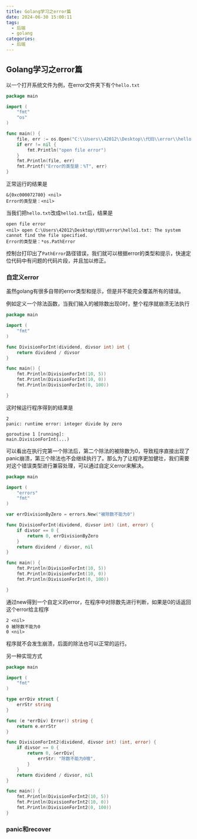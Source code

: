 ```yaml
---
title: Golang学习之error篇
date: 2024-06-30 15:00:11
tags:
  - 后端
  - golang
categories:
  - 后端
---
```


## Golang学习之error篇

以一个打开系统文件为例，在error文件夹下有个`hello.txt`

```go
package main

import (
	"fmt"
	"os"
)

func main() {
	file, err := os.Open("C:\\Users\\42012\\Desktop\\代码\\error\\hello.txt")
	if err != nil {
		fmt.Println("open file error")
	}
	fmt.Println(file, err)
	fmt.Printf("Error的类型是：%T", err)
}

```

正常运行的结果是

```
&{0xc000072780} <nil>
Error的类型是：<nil>
```

当我们把`hello.txt`改成`hello1.txt`后，结果是

```
open file error
<nil> open C:\Users\42012\Desktop\代码\error\hello1.txt: The system cannot find the file specified.
Error的类型是：*os.PathError
```

控制台打印出了`PathError`路径错误，我们就可以根据error的类型和提示，快速定位代码中有问题的代码片段，并且加以修正。

### 自定义error

虽然golang有很多自带的error类型和提示，但是并不能完全覆盖所有的错误。

例如定义一个除法函数，当我们输入的被除数出现0时，整个程序就崩溃无法执行

```go
package main

import (
	"fmt"
)

func DivisionForInt(dividend, divsor int) int {
	return dividend / divsor
}

func main() {
	fmt.Println(DivisionForInt(10, 5))
	fmt.Println(DivisionForInt(10, 0))
	fmt.Println(DivisionForInt(0, 100))

}

```

这时候运行程序得到的结果是

```
2
panic: runtime error: integer divide by zero

goroutine 1 [running]:
main.DivisionForInt(...)
```

可以看出在执行完第一个除法后，第二个除法的被除数为0，导致程序直接出现了panic崩溃，第三个除法也不会继续执行了。那么为了让程序更加健壮，我们需要对这个错误类型进行兼容处理，可以通过自定义error来解决。

```go
package main

import (
	"errors"
	"fmt"
)

var errDivisionByZero = errors.New("被除数不能为0")

func DivisionForInt(dividend, divsor int) (int, error) {
	if divsor == 0 {
		return 0, errDivisionByZero
	}
	return dividend / divsor, nil
}

func main() {
	fmt.Println(DivisionForInt(10, 5))
	fmt.Println(DivisionForInt(10, 0))
	fmt.Println(DivisionForInt(0, 100))

}

```

通过new得到一个自定义的error，在程序中对除数先进行判断，如果是0的话返回这个error给主程序

```
2 <nil>
0 被除数不能为0
0 <nil>
```

程序就不会发生崩溃，后面的除法也可以正常的运行。

另一种实现方式

```go
package main

import (
	"fmt"
)

type errDiv struct {
	errStr string
}

func (e *errDiv) Error() string {
	return e.errStr
}

func DivisionForInt2(dividend, divsor int) (int, error) {
	if divsor == 0 {
		return 0, &errDiv{
			errStr: "除数不能为0哦",
		}
	}
	return dividend / divsor, nil
}

func main() {
	fmt.Println(DivisionForInt2(10, 5))
	fmt.Println(DivisionForInt2(10, 0))
	fmt.Println(DivisionForInt2(0, 100))
}

```

### panic和recover